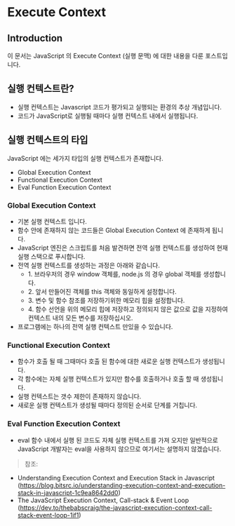 # Execute Context
## Introduction
이 문서는 JavaScript 의 Execute Context (실행 문맥) 에 대한 내용을 다룬 포스트입니다.
## 실행 컨텍스트란?
* 실행 컨텍스트는 Javascript 코드가 평가되고 실행되는 환경의 추상 개념입니다. 
* 코드가 JavaScript로 실행될 때마다 실행 컨텍스트 내에서 실행됩니다.
## 실행 컨텍스트의 타입
JavaScript 에는 세가지 타입의 실행 컨텍스트가 존재합니다.
* Global Execution Context
* Functional Execution Context
* Eval Function Execution Context

### Global Execution Context
* 기본 실행 컨텍스트 입니다.
* 함수 안에 존재하지 않는 코드들은 Global Execution Context 에 존재하게 됩니다.
* JavaScript 엔진은 스크립트를 처음 발견하면 전역 실행 컨텍스트를 생성하여 현재 실행 스택으로 푸시합니다. 
* 전역 실행 컨텍스트를 생성하는 과정은 아래와 같습니다.
  * 1\. 브라우저의 경우 window 객체를, node.js 의 경우 global 객체를 생성합니다.
  * 2\. 앞서 만들어진 객체를 this 객체와 동일하게 설정합니다.
  * 3\. 변수 및 함수 참조를 저장하기위한 메모리 힙을 설정합니다.
  * 4\. 함수 선언을 위의 메모리 힙에 저장하고 정의되지 않은 값으로 값을 지정하여 컨텍스트 내의 모든 변수를 저장하십시오.
* 프로그램에는 하나의 전역 실행 컨텍스트 만있을 수 있습니다.

### Functional Execution Context
* 함수가 호출 될 때 그때마다 호출 된 함수에 대한 새로운 실행 컨텍스트가 생성됩니다.
* 각 함수에는 자체 실행 컨텍스트가 있지만 함수를 호출하거나 호출 할 때 생성됩니다.
* 실행 컨텍스트는 갯수 제한이 존재하지 않습니다.
* 새로운 실행 컨텍스트가 생성될 때마다 정의된 순서로 단계를 거칩니다.

### Eval Function Execution Context
* eval 함수 내에서 실행 된 코드도 자체 실행 컨텍스트를 가져 오지만 일반적으로 JavaScript 개발자는 eval을 사용하지 않으므로 여기서는 설명하지 않겠습니다.


> 참조:
* Understanding Execution Context and Execution Stack in Javascript (https://blog.bitsrc.io/understanding-execution-context-and-execution-stack-in-javascript-1c9ea8642dd0)
* The JavaScript Execution Context, Call-stack & Event Loop (https://dev.to/thebabscraig/the-javascript-execution-context-call-stack-event-loop-1if1)

